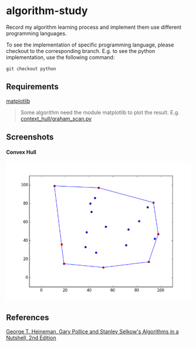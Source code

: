 # algorithm-study
Record my algorithm learning process and implement them use different programming languages.

To see the implementation of specific programming language, please checkout to the corresponding branch. E.g. to see the python implementation, use the following command:
```
git checkout python
```

## Requirements
[matplotlib][matplotlib]
> Some algorithm need the module matplotlib to plot the result. E.g. [context_hull/graham_scan.py][graham scan]

## Screenshots
#### Convex Hull
![Convex Hull Picture 1][convex hull picture 1]

## References
[George T. Heineman, Gary Pollice and Stanley Selkow's Algorithms in a Nutshell, 2nd Edition][algorithm in a nutshell]


[graham scan]: /convex_hull/graham_scan.py
[convex hull picture 1]: /screenshots/convex_hull_1.png

[matplotlib]: http://matplotlib.org/
[algorithm in a nutshell]: http://shop.oreilly.com/product/0636920032885.do
